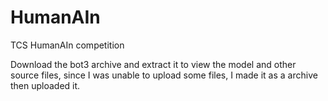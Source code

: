 # HumanAIn
TCS HumanAIn competition

 Download the bot3 archive and extract it to view the model and other source files, since I was unable to upload some files, I made it as a archive then uploaded it.
